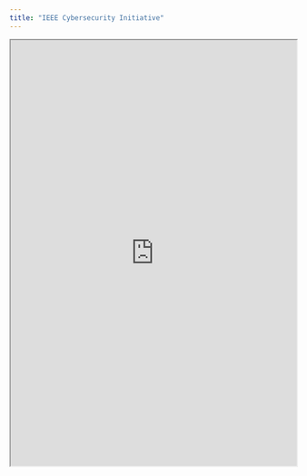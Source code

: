 ```yaml
---
title: "IEEE Cybersecurity Initiative"
---
```



<iframe height="750" width="100%" src="https://ewelton.github.io/ktest/wiki.html#IEEE%20Cybersecurity%20Initiative"></iframe>
